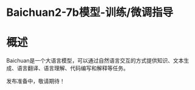 # Baichuan2-7b模型-训练/微调指导

# 概述<a name="ZH-CN_TOPIC_0000001172161501"></a>

   Baichuan是一个大语言模型，可以通过自然语言交互的方式提供知识、文本生成、语言翻译、语言理解、代码编写和解释等任务。

   发布准备中，敬请期待！
